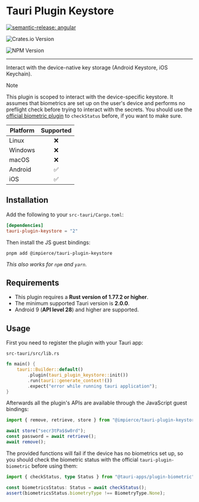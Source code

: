 # Tauri Plugin Keystore

[![semantic-release: angular](https://img.shields.io/badge/semantic--release-angular-e10079?logo=semantic-release)](https://github.com/semantic-release/semantic-release)

![Crates.io Version](https://img.shields.io/crates/v/tauri-plugin-keystore)

![NPM Version](https://img.shields.io/npm/v/%40impierce%2Ftauri-plugin-keystore)

---

Interact with the device-native key storage (Android Keystore, iOS Keychain).

> [!NOTE]  
> This plugin is scoped to interact with the device-specific keystore. It assumes that biometrics are set up on the user's device and performs no preflight check before trying to interact with the secrets. You should use the [official biometric plugin](https://github.com/tauri-apps/plugins-workspace/tree/v2/plugins/biometric) to `checkStatus` before, if you want to make sure.

| Platform | Supported |
| -------- | :-------: |
| Linux    |    ❌     |
| Windows  |    ❌     |
| macOS    |    ❌     |
| Android  |    ✅     |
| iOS      |    ✅     |

## Installation

Add the following to your `src-tauri/Cargo.toml`:

```toml
[dependencies]
tauri-plugin-keystore = "2"
```

Then install the JS guest bindings:

```shell
pnpm add @impierce/tauri-plugin-keystore
```

_This also works for `npm` and `yarn`._

## Requirements

- This plugin requires a **Rust version of 1.77.2 or higher**.
- The minimum supported Tauri version is **2.0.0**.
- Android 9 (**API level 28**) and higher are supported.

## Usage

First you need to register the plugin with your Tauri app:

`src-tauri/src/lib.rs`

```rust
fn main() {
    tauri::Builder::default()
        .plugin(tauri_plugin_keystore::init())
        .run(tauri::generate_context!())
        .expect("error while running tauri application");
}
```

Afterwards all the plugin's APIs are available through the JavaScript guest bindings:

```typescript
import { remove, retrieve, store } from "@impierce/tauri-plugin-keystore";

await store("secr3tPa$$w0rd");
const password = await retrieve();
await remove();
```

The provided functions will fail if the device has no biometrics set up, so you should check the biometric status with the official `tauri-plugin-biometric` before using them:

```typescript
import { checkStatus, type Status } from "@tauri-apps/plugin-biometric";

const biometricsStatus: Status = await checkStatus();
assert(biometricsStatus.biometryType !== BiometryType.None);
```

